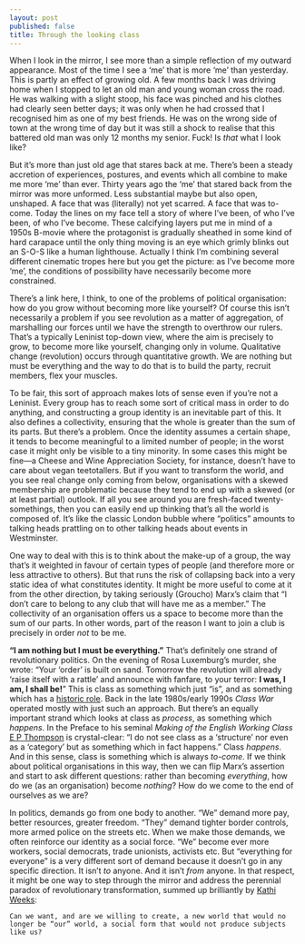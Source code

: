 ```yaml
---
layout: post
published: false
title: Through the looking class
---
```

When I look in the mirror, I see more than a simple reflection of my outward appearance. Most of the time I see a ‘me’ that is more ‘me’ than yesterday. This is partly an effect of growing old. A few months back I was driving home when I stopped to let an old man and young woman cross the road. He was walking with a slight stoop, his face was pinched and his clothes had clearly seen better days; it was only when he had crossed that I recognised him as one of my best friends. He was on the wrong side of town at the wrong time of day but it was still a shock to realise that this battered old man was only 12 months my senior. Fuck! Is _that_ what I look like?

But it’s more than just old age that stares back at me. There’s been a steady accretion of experiences, postures, and events which all combine to make me more ‘me’ than ever. Thirty years ago the ‘me’ that stared back from the mirror was more unformed. Less substantial maybe but also open, unshaped. A face that was (literally) not yet scarred. A face that was to-come. Today the lines on my face tell a story of where I’ve been, of who I’ve been, of who I’ve become. These calcifying layers put me in mind of a 1950s B-movie where the protagonist is gradually sheathed in some kind of hard carapace until the only thing moving is an eye which grimly blinks out an S-O-S like a human lighthouse. Actually I think I’m combining several different cinematic tropes here but you get the picture: as I’ve become more ‘me’, the conditions of possibility have necessarily become more constrained.

There’s a link here, I think, to one of the problems of political organisation: how do you grow without becoming more like yourself? Of course this isn’t necessarily a problem if you see revolution as a matter of aggregation, of marshalling our forces until we have the strength to overthrow our rulers. That’s a typically Leninist top-down view, where the aim is precisely to grow, to become more like yourself, changing only in volume. Qualitative change (revolution) occurs through quantitative growth. We are nothing but must be everything and the way to do that is to build the party, recruit members, flex your muscles.

To be fair, this sort of approach makes lots of sense even if you’re not a Leninist. Every group has to reach some sort of critical mass in order to do anything, and constructing a group identity is an inevitable part of this. It also defines a collectivity, ensuring that the whole is greater than the sum of its parts. But there’s a problem. Once the identity assumes a certain shape, it tends to become meaningful to a limited number of people; in the worst case it might only be visible to a tiny minority. In some cases this might be fine—a Cheese and Wine Appreciation Society, for instance, doesn’t have to care about vegan teetotallers. But if you want to transform the world, and you see real change only coming from below, organisations with a skewed membership are problematic because they tend to end up with a skewed (or at least partial) outlook. If all you see around you are fresh-faced twenty-somethings, then you can easily end up thinking that’s all the world is composed of. It’s like the classic London bubble where “politics” amounts to talking heads prattling on to other talking heads about events in Westminster.

One way to deal with this is to think about the make-up of a group, the way that’s it weighted in favour of certain types of people (and therefore more or less attractive to others). But that runs the risk of collapsing back into a very static idea of what constitutes identity. It might be more useful to come at it from the other direction, by taking seriously (Groucho) Marx’s claim that “I don’t care to belong to any club that will have me as a member.” The collectivity of an organisation offers us a space to become more than the sum of our parts. In other words, part of the reason I want to join a club is precisely in order _not_ to be me.

**“I am nothing but I must be everything.”** That’s definitely one strand of revolutionary politics. On the evening of Rosa Luxemburg’s murder, she wrote: “Your ‘order’ is built on sand. Tomorrow the revolution will already ‘raise itself with a rattle’ and announce with fanfare, to your terror: **I was, I am, I shall be!**” This is class as something which just “is”, and as something which has a [historic role](https://www.flickr.com/photos/edcnyc/19204403506). Back in the late 1980s/early 1990s _Class War_ operated mostly with just such an approach. But there’s an equally important strand which looks at class as _process_, as something which _happens_. In the Preface to his seminal _Making of the English Working Class_ [E P Thompson](https://uncomradelybehaviour.files.wordpress.com/2012/04/thompson-ep-the-making-of-the-english-working-class.pdf) is crystal-clear: “I do not see class as a ‘structure’ nor even as a ‘category’ but as something which in fact happens.” Class _happens_. And in this sense, class is something which is always _to-come_. If we think about political organisations in this way, then we can flip Marx’s assertion and start to ask different questions: rather than becoming _everything_, how do we (as an organisation) become _nothing_? How do we come to the end of ourselves as we are?

In politics, demands go from one body to another. “We” demand more pay, better resources, greater freedom. “They” demand tighter border controls, more armed police on the streets etc. When we make those demands, we often reinforce our identity as a social force. “We” become ever more workers, social democrats, trade unionists, activists etc. But “everything for everyone” is a very different sort of demand because it doesn’t go in any specific direction. It isn’t _to_ anyone. And it isn’t _from_ anyone. In that respect, it might be one way to step through the mirror and address the perennial paradox of revolutionary transformation, summed up brilliantly by [Kathi Weeks](https://www.dukeupress.edu/the-problem-with-work):

    Can we want, and are we willing to create, a new world that would no longer be “our” world, a social form that would not produce subjects like us?